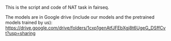 This is the script and code of NAT task in fairseq.

The models are in Google drive (include our models and the pretrained models trained by us):
https://drive.google.com/drive/folders/1cxp1genAtfJFEbXgj8t6UgeG_DSffCvt?usp=sharing
